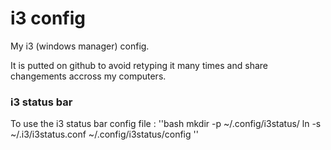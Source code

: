 # i3 config
My i3 (windows manager) config.

It is putted on github to avoid retyping it many times and share changements accross my computers.


### i3 status bar
To use the i3 status bar config file : 
''bash
mkdir -p ~/.config/i3status/
ln -s ~/.i3/i3status.conf ~/.config/i3status/config
''
